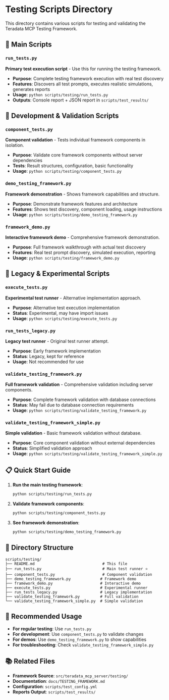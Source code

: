 # Testing Scripts Directory

This directory contains various scripts for testing and validating the Teradata MCP Testing Framework.

## 🚀 Main Scripts

### `run_tests.py` 
**Primary test execution script** - Use this for running the testing framework.

- **Purpose**: Complete testing framework execution with real test discovery
- **Features**: Discovers all test prompts, executes realistic simulations, generates reports
- **Usage**: `python scripts/testing/run_tests.py`
- **Outputs**: Console report + JSON report in `scripts/test_results/`

## 🔧 Development & Validation Scripts

### `component_tests.py`
**Component validation** - Tests individual framework components in isolation.

- **Purpose**: Validate core framework components without server dependencies
- **Tests**: Result structures, configuration, basic functionality
- **Usage**: `python scripts/testing/component_tests.py`

### `demo_testing_framework.py`
**Framework demonstration** - Shows framework capabilities and structure.

- **Purpose**: Demonstrate framework features and architecture
- **Features**: Shows test discovery, component loading, usage instructions
- **Usage**: `python scripts/testing/demo_testing_framework.py`

### `framework_demo.py`
**Interactive framework demo** - Comprehensive framework demonstration.

- **Purpose**: Full framework walkthrough with actual test discovery
- **Features**: Real test prompt discovery, simulated execution, reporting
- **Usage**: `python scripts/testing/framework_demo.py`

## 🧪 Legacy & Experimental Scripts

### `execute_tests.py`
**Experimental test runner** - Alternative implementation approach.

- **Purpose**: Alternative test execution implementation
- **Status**: Experimental, may have import issues
- **Usage**: `python scripts/testing/execute_tests.py`

### `run_tests_legacy.py`
**Legacy test runner** - Original test runner attempt.

- **Purpose**: Early framework implementation
- **Status**: Legacy, kept for reference
- **Usage**: Not recommended for use

### `validate_testing_framework.py`
**Full framework validation** - Comprehensive validation including server components.

- **Purpose**: Complete framework validation with database connections
- **Status**: May fail due to database connection requirements
- **Usage**: `python scripts/testing/validate_testing_framework.py`

### `validate_testing_framework_simple.py`
**Simple validation** - Basic framework validation without database.

- **Purpose**: Core component validation without external dependencies
- **Status**: Simplified validation approach
- **Usage**: `python scripts/testing/validate_testing_framework_simple.py`

## 📋 Quick Start Guide

1. **Run the main testing framework**:
   ```bash
   python scripts/testing/run_tests.py
   ```

2. **Validate framework components**:
   ```bash
   python scripts/testing/component_tests.py
   ```

3. **See framework demonstration**:
   ```bash
   python scripts/testing/demo_testing_framework.py
   ```

## 📁 Directory Structure

```
scripts/testing/
├── README.md                              # This file
├── run_tests.py                           # Main test runner ⭐
├── component_tests.py                     # Component validation
├── demo_testing_framework.py             # Framework demo
├── framework_demo.py                     # Interactive demo
├── execute_tests.py                      # Experimental runner
├── run_tests_legacy.py                   # Legacy implementation
├── validate_testing_framework.py         # Full validation
└── validate_testing_framework_simple.py  # Simple validation
```

## 🎯 Recommended Usage

- **For regular testing**: Use `run_tests.py`
- **For development**: Use `component_tests.py` to validate changes
- **For demos**: Use `demo_testing_framework.py` to show capabilities
- **For troubleshooting**: Check `validate_testing_framework_simple.py`

## 📚 Related Files

- **Framework Source**: `src/teradata_mcp_server/testing/`
- **Documentation**: `docs/TESTING_FRAMEWORK.md`
- **Configuration**: `scripts/test_config.yml`
- **Reports Output**: `scripts/test_results/`